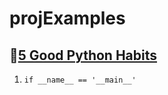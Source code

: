 # projExamples

## 📁[5 Good Python Habits](https://www.youtube.com/watch?v=I72uD8ED73U)
1. `if __name__ == '__main__'`
